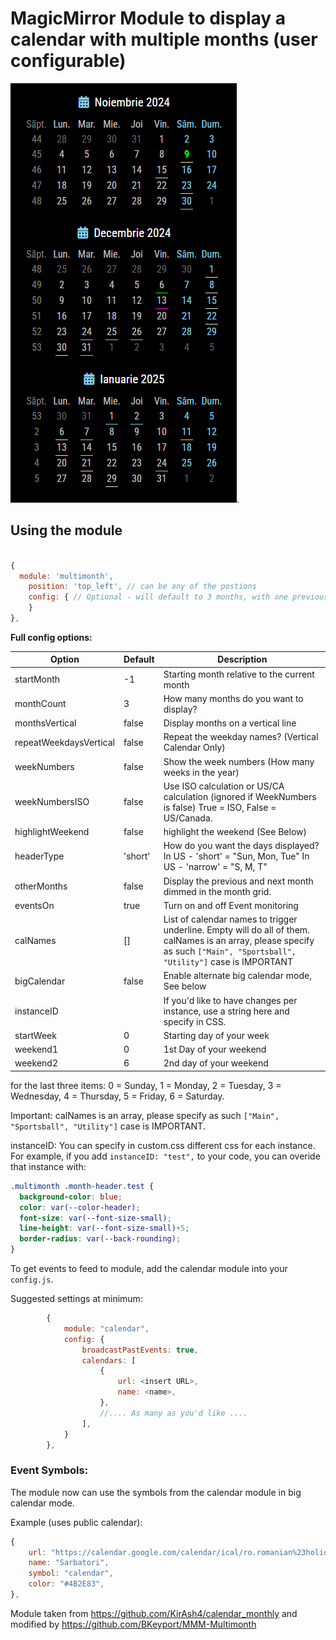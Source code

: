 # MagicMirror Module to display a calendar with multiple months (user configurable)

<img src=https://github.com/razvanh255/MagicMirror/blob/master/modules/multimonth/monthly.png>.


## Using the module


```js

{
  module: 'multimonth',
    position: 'top_left', // can be any of the postions
    config: { // Optional - will default to 3 months, with one previous and one next, vertical orientation.
    }
},
```

**Full config options:**

| Option                 | Default | Description                                                  |
| ---------------------- | ------- | ------------------------------------------------------------ |
| startMonth             | -1      | Starting month relative to the current month                 |
| monthCount             | 3       | How many months do you want to display?                      |
| monthsVertical         | false   | Display months on a vertical line                            |
| repeatWeekdaysVertical | false   | Repeat the weekday names? (Vertical Calendar Only)           |
| weekNumbers            | false   | Show the week numbers (How many weeks in the year)           |
| weekNumbersISO         | false   | Use ISO calculation or US/CA calculation (ignored if WeekNumbers is false) True = ISO, False = US/Canada. |
| highlightWeekend       | false   | highlight the weekend (See Below)                            |
| headerType             | 'short' | How do you want the days displayed? In US - 'short' = "Sun, Mon, Tue" In US - 'narrow' = "S, M, T" |
| otherMonths            | false   | Display the previous and next month dimmed in the month grid. |
| eventsOn               | true    | Turn on and off Event monitoring                             |
| calNames               | []      | List of calendar names to trigger underline. Empty will do all of them. calNames is an array, please specify as such `["Main", "Sportsball", "Utility"]` case is IMPORTANT |
| bigCalendar            | false   | Enable alternate big calendar mode, See below                |
| instanceID             |         | If you'd like to have changes per instance, use a string here and specify in CSS. |
| startWeek              | 0       | Starting day of your week                                    |
| weekend1               | 0       | 1st Day of your weekend                                      |
| weekend2               | 6       | 2nd day of your weekend                                      |


for the last three items: 0 = Sunday, 1 = Monday, 2 = Tuesday, 3 = Wednesday, 4 = Thursday, 5 = Friday, 6 = Saturday.



Important: calNames is an array, please specify as such `["Main", "Sportsball", "Utility"]` case is IMPORTANT.

instanceID: You can specify in custom.css different css for each instance. For example, if you add `instanceID: "test",` to your code, you can overide that instance with:

```css
.multimonth .month-header.test {
  background-color: blue;
  color: var(--color-header);
  font-size: var(--font-size-small);
  line-height: var(--font-size-small)+5;
  border-radius: var(--back-rounding);
}
```

To get events to feed to module, add the calendar module into your `config.js`.

Suggested settings at minimum:  

```js
		{
			module: "calendar",
			config: {
				broadcastPastEvents: true,
				calendars: [
					{
						url: <insert URL>,
						name: <name>,
					},
					//.... As many as you'd like .... 
				],
			}
		},
```

### Event Symbols: 

The module now can use the symbols from the calendar module in big calendar mode. 

Example (uses public calendar): 

``` js
{
	url: "https://calendar.google.com/calendar/ical/ro.romanian%23holiday%40group.v.calendar.google.com/public/basic.ics",
	name: "Sarbatori",
	symbol: "calendar",
	color: "#4B2E83",
},
```



Module taken from https://github.com/KirAsh4/calendar_monthly and modified by https://github.com/BKeyport/MMM-Multimonth
